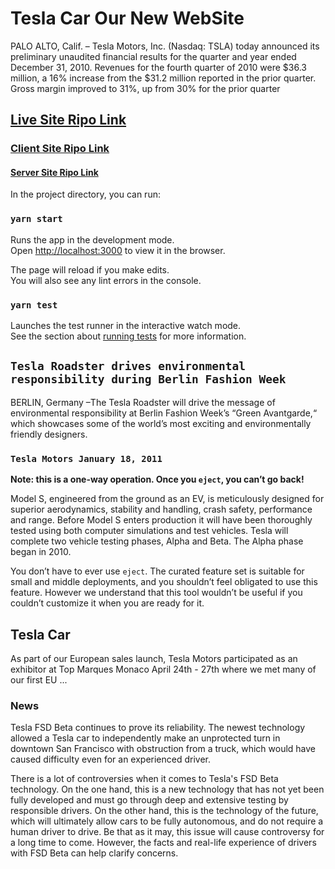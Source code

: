# Tesla Car Our New WebSite
PALO ALTO, Calif. – Tesla Motors, Inc. (Nasdaq: TSLA) today announced its preliminary unaudited financial results for the quarter and year ended December 31, 2010. Revenues for the fourth quarter of 2010 were $36.3 million, a 16% increase from the $31.2 million reported in the prior quarter. Gross margin improved to 31%, up from 30% for the prior quarter


## [Live Site Ripo Link](https://tesla-car-16994.web.app/)
### [Client Site Ripo Link](https://github.com/programming-hero-web-course-4/niche-website-client-side-rezvirayhan2002)
#### [Server Site Ripo Link](https://github.com/programming-hero-web-course-4/niche-website-server-side-rezvirayhan2002)


In the project directory, you can run:

### `yarn start`

Runs the app in the development mode.\
Open [http://localhost:3000](http://localhost:3000) to view it in the browser.



The page will reload if you make edits.\
You will also see any lint errors in the console.

### `yarn test`

Launches the test runner in the interactive watch mode.\
See the section about [running tests](https://facebook.github.io/create-react-app/docs/running-tests) for more information.

## `Tesla Roadster drives environmental responsibility during Berlin Fashion Week`

BERLIN, Germany –The Tesla Roadster will drive the message of environmental responsibility at Berlin Fashion Week’s “Green Avantgarde,“ which showcases some of the world’s most exciting and environmentally friendly designers.


### `Tesla Motors January 18, 2011`

**Note: this is a one-way operation. Once you `eject`, you can’t go back!**


Model S, engineered from the ground as an EV, is meticulously designed for superior aerodynamics, stability and handling, crash safety, performance and range. Before Model S enters production it will have been thoroughly tested using both computer simulations and test vehicles. Tesla will complete two vehicle testing phases, Alpha and Beta. The Alpha phase began in 2010.

You don’t have to ever use `eject`. The curated feature set is suitable for small and middle deployments, and you shouldn’t feel obligated to use this feature. However we understand that this tool wouldn’t be useful if you couldn’t customize it when you are ready for it.

## Tesla Car

As part of our European sales launch, Tesla Motors participated as an exhibitor at Top Marques Monaco April 24th - 27th where we met many of our first EU ...

### News
Tesla FSD Beta continues to prove its reliability. The newest technology allowed a Tesla car to independently make an unprotected turn in downtown San Francisco with obstruction from a truck, which would have caused difficulty even for an experienced driver.

There is a lot of controversies when it comes to Tesla's FSD Beta technology. On the one hand, this is a new technology that has not yet been fully developed and must go through deep and extensive testing by responsible drivers. On the other hand, this is the technology of the future, which will ultimately allow cars to be fully autonomous, and do not require a human driver to drive. Be that as it may, this issue will cause controversy for a long time to come. However, the facts and real-life experience of drivers with FSD Beta can help clarify concerns.
